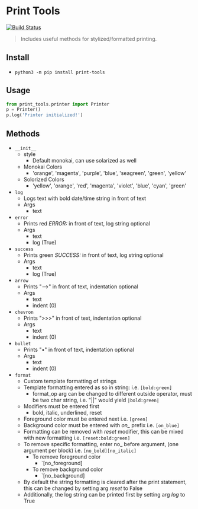 # Print Tools
[![Build Status](https://travis-ci.org/edmundpf/print_tools.svg?branch=master)](https://travis-ci.org/edmundpf/print_tools)
> Includes useful methods for stylized/formatted printing.
## Install
* `python3 -m pip install print-tools`
## Usage
``` python
from print_tools.printer import Printer
p = Printer()
p.log('Printer initialized!')
```
## Methods
* `__init__`
	* style
		* Default monokai, can use solarized as well
	* Monokai Colors
		* 'orange', 'magenta', 'purple', 'blue', 'seagreen', 'green', 'yellow'
	* Solorized Colors
		* 'yellow', 'orange', 'red', 'magenta', 'violet', 'blue', 'cyan', 'green'
* `log`
	* Logs text with bold date/time string in front of text
	* Args
		* text
* `error`
	* Prints red *ERROR:* in front of text, log string optional
	* Args
		* text
		* log (True)
* `success`
	* Prints green *SUCCESS:* in front of text, log string optional
	* Args
		* text
		* log (True)
* `arrow`
	* Prints "-->" in front of text, indentation optional
	* Args
		* text
		* indent (0)
* `chevron`
	* Prints ">>>" in front of text, indentation optional
	* Args
		* text
		* indent (0)
* `bullet`
	* Prints "•" in front of text, indentation optional
	* Args
		* text
		* indent (0)
* `format`
	* Custom template formatting of strings
	* Template formatting entered as so in string: i.e. `[bold:green]`
		* format_op arg can be changed to different outside operator, must be two char string, i.e. "||" would yield `|bold:green|`
	* Modifiers must be entered first
		* bold, italic, underlined, reset
	* Foreground color must be entered next i.e. `[green]`
	* Background color must be entered with *on_* prefix i.e. `[on_blue]`
	* Formatting can be removed with *reset* modifier, this can be mixed with new formatting i.e. `[reset:bold:green]`
	* To remove specific formatting, enter no_ before argument, (one argument per block) i.e. `[no_bold][no_italic]`
		* To remove foreground color
			* `[no_foreground]
		* To remove background color
			* `[no_background]
	* By default the string formatting is cleared after the print statement, this can be changed by setting arg *reset* to False
	* Additionally, the log string can be printed first by setting arg *log* to True
